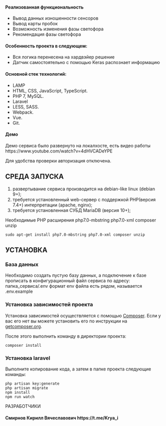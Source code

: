 <h4>Реализованная функциональность</h4>
<ul>
    <li>Вывод данных изношенности сенсоров</li>
    <li>Вывод карты пробок</li>
    <li>Возможность изменения фазы светофора</li>
    <li>Рекомендация фазы светофора</li>
</ul> 
<h4>Особенность проекта в следующем:</h4>
<ul>
 <li>Вся логика перенесена на хардвэйер решение</li>
 <li>Датчик самостоятельно с помощью Keras распознает информацию</li>
 </ul>
<h4>Основной стек технологий:</h4>
<ul>
    <li>LAMP</li>
	<li>HTML, CSS, JavaScript, TypeScript.</li>
	<li>PHP 7, MySQL.</li>
	<li>Laravel</li>
	<li>LESS, SASS.</li>
	<li>Webpack.</li>
	<li>Vue.</li>
	<li>Git.</li>
  
 </ul>
<h4>Демо</h4>
<p>Демо сервиса было развернуто на локалхосте, есть видео работы https://www.youtube.com/watch?v=4dHVCADeYPE</p>
<p>Для удобства проверки авторизация отключена.</p>




СРЕДА ЗАПУСКА
------------
1) развертывание сервиса производится на debian-like linux (debian 9+);
2) требуется установленный web-сервер с поддержкой PHP(версия 7.4+) интерпретации (apache, nginx);
3) требуется установленная СУБД MariaDB (версия 10+);

Необходимые PHP расширения php7.0-mbstring php7.0-xml composer unzip
~~~
sudo apt-get install php7.0-mbstring php7.0-xml composer unzip
~~~

УСТАНОВКА
------------

### База данных

Необходимо создать пустую базу данных, а подключение к базе прописать в конфигурационный файл сервиса по адресу: папка_сервиса/.env формат env файла есть рядом, называется .env.example

### Установка зависимостей проекта

Установка зависимостей осуществляется с помощью [Composer](http://getcomposer.org/). Если у вас его нет вы можете установить его по инструкции
на [getcomposer.org](http://getcomposer.org/doc/00-intro.md#installation-nix).

После этого выполнить команду в директории проекта:

~~~
composer install
~~~
### Установка laravel

Выполните копирование кода, а затем в папке проекта следующие команды:
~~~
php artisan key:generate 
php artisan migrate
npm install
npm run watch
~~~

РАЗРАБОТЧИКИ

<h4>Смирнов Кирилл Вячеславович https://t.me/Krya_i</h4>

